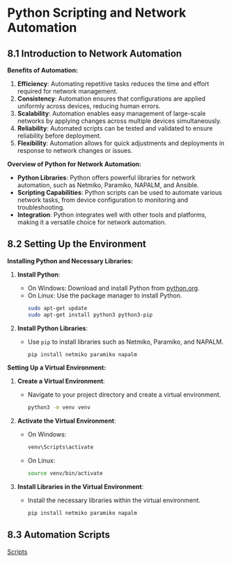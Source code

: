 # Python Scripting and Network Automation

## 8.1 Introduction to Network Automation

**Benefits of Automation:**
1. **Efficiency**: Automating repetitive tasks reduces the time and effort required for network management.
2. **Consistency**: Automation ensures that configurations are applied uniformly across devices, reducing human errors.
3. **Scalability**: Automation enables easy management of large-scale networks by applying changes across multiple devices simultaneously.
4. **Reliability**: Automated scripts can be tested and validated to ensure reliability before deployment.
5. **Flexibility**: Automation allows for quick adjustments and deployments in response to network changes or issues.

**Overview of Python for Network Automation:**
- **Python Libraries**: Python offers powerful libraries for network automation, such as Netmiko, Paramiko, NAPALM, and Ansible.
- **Scripting Capabilities**: Python scripts can be used to automate various network tasks, from device configuration to monitoring and troubleshooting.
- **Integration**: Python integrates well with other tools and platforms, making it a versatile choice for network automation.

## 8.2 Setting Up the Environment

**Installing Python and Necessary Libraries:**
1. **Install Python**:
   - On Windows: Download and install Python from [python.org](https://www.python.org/downloads/).
   - On Linux: Use the package manager to install Python.
     ```bash
     sudo apt-get update
     sudo apt-get install python3 python3-pip
     ```

2. **Install Python Libraries**:
   - Use `pip` to install libraries such as Netmiko, Paramiko, and NAPALM.
     ```bash
     pip install netmiko paramiko napalm
     ```

**Setting Up a Virtual Environment:**
1. **Create a Virtual Environment**:
   - Navigate to your project directory and create a virtual environment.
     ```bash
     python3 -m venv venv
     ```

2. **Activate the Virtual Environment**:
   - On Windows:
     ```bash
     venv\Scripts\activate
     ```
   - On Linux:
     ```bash
     source venv/bin/activate
     ```

3. **Install Libraries in the Virtual Environment**:
   - Install the necessary libraries within the virtual environment.
     ```bash
     pip install netmiko paramiko napalm
     ```

## 8.3 Automation Scripts

[Scripts](scripts)
